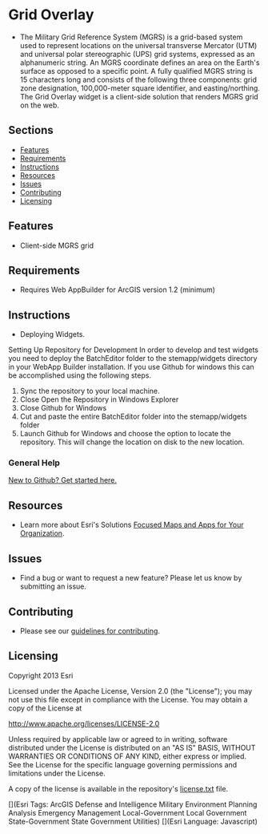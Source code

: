 # Grid Overlay
* The Military Grid Reference System (MGRS) is a grid-based system used to represent locations on the universal transverse Mercator (UTM) and universal polar stereographic (UPS) grid systems, expressed as an alphanumeric string. An MGRS coordinate defines an area on the Earth's surface as opposed to a specific point. A fully qualified MGRS string is 15 characters long and consists of the following three components: grid zone designation, 100,000-meter square identifier, and easting/northing. The Grid Overlay widget is a client-side solution that renders MGRS grid on the web. 

## Sections

* [Features](#features)
* [Requirements](#requirements)
* [Instructions](#instructions)
* [Resources](#resources)
* [Issues](#issues)
* [Contributing](#contributing)
* [Licensing](#licensing)

## Features
* Client-side MGRS grid

## Requirements
* Requires Web AppBuilder for ArcGIS version 1.2 (minimum)

## Instructions
* Deploying Widgets.

Setting Up Repository for Development
In order to develop and test widgets you need to deploy the BatchEditor folder to the stemapp/widgets directory in your WebApp Builder installation. If you use Github for windows this can be accomplished using the following steps.

1. Sync the repository to your local machine.
2. Close Open the Repository in Windows Explorer
3. Close Github for Windows
4. Cut and paste the entire BatchEditor folder into the stemapp/widgets folder
5. Launch Github for Windows and choose the option to locate the repository. This will change the location on disk to the new location.

### General Help
[New to Github? Get started here.](http://htmlpreview.github.io/?https://github.com/Esri/esri.github.com/blob/master/help/esri-getting-to-know-github.html)

## Resources

* Learn more about Esri's Solutions [Focused Maps and Apps for Your Organization](http://solutions.arcgis.com/).

## Issues
* Find a bug or want to request a new feature?  Please let us know by submitting an issue.


## Contributing
* Please see our [guidelines for contributing](http://github.com/Esri/solutions-webappbuilder-widgets/blob/master/CONTRIBUTING.md).

## Licensing
Copyright 2013 Esri

Licensed under the Apache License, Version 2.0 (the "License");
you may not use this file except in compliance with the License.
You may obtain a copy of the License at

   http://www.apache.org/licenses/LICENSE-2.0

Unless required by applicable law or agreed to in writing, software
distributed under the License is distributed on an "AS IS" BASIS,
WITHOUT WARRANTIES OR CONDITIONS OF ANY KIND, either express or implied.
See the License for the specific language governing permissions and
limitations under the License.

A copy of the license is available in the repository's
[license.txt](license.txt) file.

[](Esri Tags: ArcGIS Defense and Intelligence Military Environment Planning Analysis Emergency Management Local-Government Local Government State-Government State Government Utilities)
[](Esri Language: Javascript)
